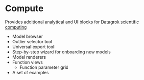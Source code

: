 # Compute

Provides additional analytical and UI blocks for [Datagrok scientific computing](../../help/compute/compute.md)

* Model browser
* Outlier selector tool
* Universal export tool
* Step-by-step wizard for onboarding new models
* Model renderers
* Function views
    * Function parameter grid
* A set of examples
